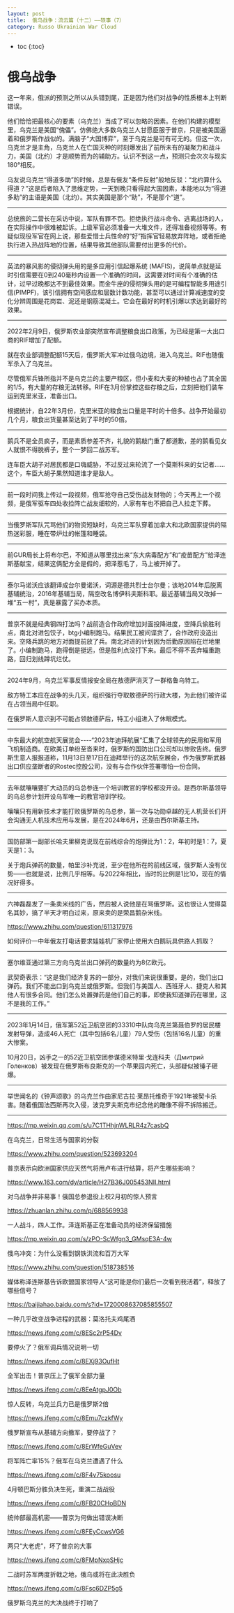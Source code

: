 ```yaml
---
layout: post
title:  俄乌战争：流云篇（十二）——轶事（7）
category: Russo Ukrainian War Cloud
---
```


* toc
{:toc}

# 俄乌战争

这一年来，俄派的预测之所以从头错到尾，正是因为他们对战争的性质根本上判断错误。

他们恰恰把最核心的要素（乌克兰）当成了可以忽略的因素。在他们构建的模型里，乌克兰是美国“傀儡”。仿佛绝大多数乌克兰人甘愿臣服于普京，只是被美国逼着和俄罗斯作战似的。满脑子“大国博弈”，至于乌克兰是可有可无的。但这一次，乌克兰才是主角，乌克兰人在亡国灭种的时刻爆发出了前所未有的凝聚力和战斗力，美国（北约）才是顺势而为的辅助方。认识不到这一点，预测只会次次与现实180°相反。

乌友说乌克兰“得道多助”的时候，总是有俄友“条件反射”般地反驳：“北约算什么得道？”这是后者陷入了思维定势，一天到晚只看得起大国因素，本能地以为“得道多助”的主语是美国（北约）。其实美国是那个“助”，不是那个“道”。

---

总统旅的二营长在采访中说，军队有罪不罚。拒绝执行战斗命令、逃离战场的人，在实际操作中很难被起诉。上级军官必须准备一大堆文件，还得准备视频等等。有疑似现役军官在网上说，那些爱惜士兵性命的“好”指挥官轻易放弃阵地，或者拒绝执行进入热战阵地的位置，结果导致其他部队需要付出更多的代价。

---

英法的暴风影的侵彻弹头用的是多应用引信起爆系统 (MAFIS)，说简单点就是延时引信需要在0到240毫秒内设置一个准确的时间，这需要对时间有个准确的估计，过早过晚都达不到最佳效果。而金牛座的侵彻弹头用的是可编程智能多用途引信(PIMPF)，该引信拥有空间感应和层数计数功能，甚至可以通过计算减速度的变化分辨周围是花岗岩、泥还是钢筋混凝土。它会在最好的时机引爆以求达到最好的效果。

---

2022年2月9日，俄罗斯农业部突然宣布调整粮食出口政策，为已经是第一大出口商的RIF增加了配额。

就在农业部调整配额15天后，俄罗斯大军冲过俄乌边境，进入乌克兰。RIF也随俄军杀入了乌克兰。

尽管俄军兵锋所指并不是乌克兰的主要产粮区，但小麦和大麦的种植也占了其全国的1/5，有大量的存粮无法转移。RIF在3月份掌控这些存粮之后，立刻把他们装车运到克里米亚，准备出口。

根据统计，自22年3月份，克里米亚的粮食出口量是平时的十倍多。战争开始最初几个月，粮食出货量甚至达到了平时的50倍。

---

鹅兵不是全员疯子，而是素质参差不齐，礼貌的鹅敲门重了都道歉，差的鹅看见女人就恨不得脱裤子，整个一梦回二战苏军。

连车臣大胡子对居民都是口嗨威胁，不过反过来轮流了一个莫斯科来的女记者……这个，车臣大胡子果然知道谁才是敌人。

---

前一段时间我上传过一段视频，俄军抢夺自己受伤战友财物的；今天再上一个视频，是俄军驱车四处收捡阵亡战友细软的，人家有车也不把自己人拉走下葬。

---

当俄罗斯军队咒骂他们的物资短缺时，乌克兰军队穿着加拿大和北欧国家提供的隔热迷彩服，睡在带炉灶的帐篷和睡袋。

---

前GUR局长上将布尔巴，不知道从哪里找出来“东大病毒配方”和“疫苗配方”给泽连斯基献宝，结果这俩配方全是假的，把泽惹毛了，马上被开掉了。

---

泰尔马诺沃应该翻译成台尔曼诺沃，词源是德共烈士台尔曼；该地2014年后脱离基辅统治，2016年基辅当局，隔空改名博伊科夫斯科耶。最近基辅当局又改掉一堆“五一村”，真是暴露了买办本质。

---

普京不就是经典钢四打法吗？战前造合作政府增加对面投降进度，空降兵偷胜利点，南北对进包饺子，btg小编制跑马。结果民工被间谍贪了，合作政府没造出来。空降兵跳的地方对面提前放了兵。南北对进的计划因为后勤原因陷在烂地里了。小编制跑马，跑得倒是挺远，但是胜利点没打下来。最后不得不丢弃辎重跑路，回归划线蹲坑烂仗。

---

2024年9月，乌克兰军事反情报安全局在敖德萨消灭了一群格鲁乌特工。

敌方特工本应在战争的头几天，组织强行夺取敖德萨的行政大楼，为此他们被许诺在占领当局中任职。

在俄罗斯人意识到不可能占领敖德萨后，特工小组进入了休眠模式。

---

中东最大的航空航天展览会----“2023年迪拜航展“汇集了全球领先的民用和军用飞机制造商。在欧美订单纷至沓来时，俄罗斯的国防出口公司却以惨败告终。俄罗斯生意人报报道称，11月13日至17日在迪拜举行的这次航空展会，作为俄罗斯武器出口供应垄断者的Rostec控股公司，没有与合作伙伴签署哪怕一份合同。

---

去年就嚷嚷要扩大动员的乌总参连一个培训教官的学校都没开设。是西尔斯基领导的乌总参计划开设乌军唯一的教官培训学校。

嚷嚷只有用新技术才能打败俄罗斯的乌总参，第一次与功勋卓越的无人机营长们开会沟通无人机技术应用与发展，是在2024年6月，还是由西尔斯基主持。

---

国防部第一副部长哈夫里柳克说现在前线综合的炮弹比为1：2，年初时是1：7，夏天是1：3。

关于炮兵弹药的数量，帕里沙补充说，至少在他所在的前线区域，俄罗斯人没有优势——也就是说，比例几乎相等。与2022年相比，当时的比例是1比10，现在的情况好得多。

---

六神磊磊发了一条卖米线的广告，然后被人说他是在骂俄罗斯。这也很让人觉得莫名其妙，搞了半天才明白过来，原来卖的是荣昌鹅杂米线。

https://www.zhihu.com/question/611317976

如何评价一中年俄友打电话要求娃娃机厂家停止使用大白鹅玩具供路人抓取？

---

塞尔维亚通过第三方向乌克兰出口弹药的数量约为8亿欧元。

武契奇表示：“这是我们经济复苏的一部分，对我们来说很重要。是的，我们出口弹药。我们不能出口到乌克兰或俄罗斯。但我们与美国人、西班牙人、捷克人和其他人有很多合同。他们怎么处置弹药是他们自己的事，即使我知道弹药在哪里，这不是我的工作。”

---

2023年1月14日，俄军第52近卫航空团的33310中队向乌克兰第聂伯罗的居民楼发射导弹，造成46人死亡（其中包括6名儿童）79人受伤（包括16名儿童）的重大惨案。

10月20日，凶手之一的52近卫航空团参谋德米特里·戈连科夫（Дмитрий Голенков）被发现在俄罗斯布良斯克的一个苹果园内死亡，头部疑似被锤子砸爆。

---

举世闻名的《钟声颂歌》的乌克兰作曲家尼古拉·莱昂托维奇于1921年被契卡杀害。随着俄国法西斯再次入侵，波克罗夫斯克市纪念他的雕像不得不拆除搬迁。

---

https://mp.weixin.qq.com/s/u7C1THhjnWLRLR4z7casbQ

在乌克兰，日常生活与国家的分裂

https://www.zhihu.com/question/523693204

普京表示向欧洲国家供应天然气将用卢布进行结算，将产生哪些影响？

https://www.163.com/dy/article/H27B36J005453NII.html

对乌战争并非易事！俄国总参退役上校2月初的惊人预言

https://zhuanlan.zhihu.com/p/688569938

一人战斗，四人工作。泽连斯基正在准备动员的经济保留措施

https://mp.weixin.qq.com/s/zPO-ScWfgn3_GMsqE3A-4w

俄乌冲突：为什么没看到钢铁洪流和百万大军

https://www.zhihu.com/question/518738516

媒体称泽连斯基告诉欧盟国家领导人“这可能是你们最后一次看到我活着”，释放了哪些信号？

https://baijiahao.baidu.com/s?id=1720008637085855507

一种几乎改变战争进程的武器：莫洛托夫鸡尾酒

https://news.ifeng.com/c/8ESc2rP54Dv

要停火了？俄军调兵情况说明一切

https://news.ifeng.com/c/8EXj93OufHt

全军出击！普京压上了俄军全部力量

https://news.ifeng.com/c/8EeAtgpJ0Ob

惊人反转，乌克兰兵力已是俄罗斯2倍

https://news.ifeng.com/c/8Emu7czkfWy

俄罗斯宣布从基辅方向撤军，要停战了？

https://news.ifeng.com/c/8ErWfeGuVev

将军阵亡率15%？俄军在乌克兰遭遇了什么

https://news.ifeng.com/c/8F4v75koosu

4月顿巴斯分胜负决生死，重演二战战役

https://news.ifeng.com/c/8FB20CHoBDN

统帅部最高机密——普京为何做出错误决断

https://news.ifeng.com/c/8FEyCcwsVG6

两只“大老虎”，坏了普京的大事

https://news.ifeng.com/c/8FMpNxpSHjc

二战时苏军两度折戟之地，俄乌或将在此决胜负

https://news.ifeng.com/c/8Fsc6DZP5g5

俄罗斯乌克兰的大决战终于打响了
